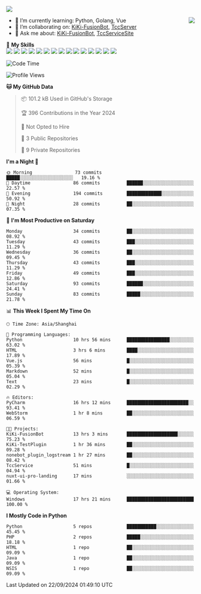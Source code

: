 [![](https://readme-typing-svg.herokuapp.com?size=25&duration=2500&color=8C43EA&vCenter=true&width=200&height=40&lines=Hi+there+%F0%9F%91%8B%F0%9F%8F%BB;I'm+KiKi-XC)](https://git.io/typing-svg)

<a href="#">
  <img align="right" src="https://github-readme-stats.vercel.app/api?username=KiKi-XC&count_private=true&show_icons=true&bg_color=15,f2f7fd,E0EAFC" />
</a>

- 🌱 I’m currently learning: Python, Golang, Vue
- 👯 I’m collaborating on: [KiKi-FusionBot](https://github.com/KiKi-XC/KiKi-FusionBot), [TccServer](https://github.com/Tcc-Items)
- 💬 Ask me about: [KiKi-FusionBot](https://github.com/KiKi-XC/KiKi-FusionBot), [TccServiceSite](https://github.com/KiKi-XC/TccServiceSite)

🌟 **My Skills**  
![](https://img.shields.io/badge/-Python-3e74a2?style=flat-square&logo=Python&logoColor=fff)
![](https://img.shields.io/badge/Go-00ADD8?logo=go&logoColor=fff&style=flat-square)
![](https://img.shields.io/badge/C%2B%2B-00599C?logo=cplusplus&logoColor=fff&style=flat-square)
![](https://img.shields.io/badge/-TypeScript-3178C6?style=flat-square&logo=TypeScript&logoColor=fff)
![](https://img.shields.io/badge/-Vue-4fc08d?style=flat-square&logo=Vue.js&logoColor=fff)
![](https://img.shields.io/badge/Node.js-5FA04E?logo=nodedotjs&logoColor=fff&style=flat-square)
![](https://img.shields.io/badge/HTML5-E34F26?logo=html5&logoColor=fff&style=flat-square)
![](https://img.shields.io/badge/CSS3-1572B6?logo=css3&logoColor=fff&style=flat-square)
![](https://img.shields.io/badge/Django-092E20?logo=django&logoColor=fff&style=flat-square)
![](https://img.shields.io/badge/-FastAPI-009688?style=flat-square&logo=FastAPI&logoColor=fff)
![](https://img.shields.io/badge/-Docker-2496ED?style=flat-square&logo=Docker&logoColor=fff)
![](https://img.shields.io/badge/-MongoDB-47A248?style=flat-square&logo=MongoDB&logoColor=fff)
![](https://img.shields.io/badge/MySQL-4479A1?logo=mysql&logoColor=fff&style=flat-square)
![](https://img.shields.io/badge/Wails-DF0000?logo=wails&logoColor=fff&style=flat-square)
![](https://img.shields.io/badge/Unreal%20Engine-0E1128?logo=unrealengine&logoColor=fff&style=flat-square)

<!--START_SECTION:waka-->
![Code Time](http://img.shields.io/badge/Code%20Time-36%20hrs%203%20mins-blue)

![Profile Views](http://img.shields.io/badge/Profile%20Views-10-blue)

**🐱 My GitHub Data** 

> 📦 101.2 kB Used in GitHub's Storage 
 > 
> 🏆 396 Contributions in the Year 2024
 > 
> 🚫 Not Opted to Hire
 > 
> 📜 3 Public Repositories 
 > 
> 🔑 9 Private Repositories 
 > 
**I'm a Night 🦉** 

```text
🌞 Morning                73 commits          █████░░░░░░░░░░░░░░░░░░░░   19.16 % 
🌆 Daytime                86 commits          ██████░░░░░░░░░░░░░░░░░░░   22.57 % 
🌃 Evening                194 commits         █████████████░░░░░░░░░░░░   50.92 % 
🌙 Night                  28 commits          ██░░░░░░░░░░░░░░░░░░░░░░░   07.35 % 
```
📅 **I'm Most Productive on Saturday** 

```text
Monday                   34 commits          ██░░░░░░░░░░░░░░░░░░░░░░░   08.92 % 
Tuesday                  43 commits          ███░░░░░░░░░░░░░░░░░░░░░░   11.29 % 
Wednesday                36 commits          ██░░░░░░░░░░░░░░░░░░░░░░░   09.45 % 
Thursday                 43 commits          ███░░░░░░░░░░░░░░░░░░░░░░   11.29 % 
Friday                   49 commits          ███░░░░░░░░░░░░░░░░░░░░░░   12.86 % 
Saturday                 93 commits          ██████░░░░░░░░░░░░░░░░░░░   24.41 % 
Sunday                   83 commits          █████░░░░░░░░░░░░░░░░░░░░   21.78 % 
```


📊 **This Week I Spent My Time On** 

```text
🕑︎ Time Zone: Asia/Shanghai

💬 Programming Languages: 
Python                   10 hrs 56 mins      ████████████████░░░░░░░░░   63.02 % 
HTML                     3 hrs 6 mins        ████░░░░░░░░░░░░░░░░░░░░░   17.89 % 
Vue.js                   56 mins             █░░░░░░░░░░░░░░░░░░░░░░░░   05.39 % 
Markdown                 52 mins             █░░░░░░░░░░░░░░░░░░░░░░░░   05.04 % 
Text                     23 mins             █░░░░░░░░░░░░░░░░░░░░░░░░   02.29 % 

🔥 Editors: 
PyCharm                  16 hrs 12 mins      ███████████████████████░░   93.41 % 
WebStorm                 1 hr 8 mins         ██░░░░░░░░░░░░░░░░░░░░░░░   06.59 % 

🐱‍💻 Projects: 
KiKi-FusionBot           13 hrs 3 mins       ███████████████████░░░░░░   75.23 % 
KiKi-TestPlugin          1 hr 36 mins        ██░░░░░░░░░░░░░░░░░░░░░░░   09.28 % 
nonebot_plugin_logstream 1 hr 27 mins        ██░░░░░░░░░░░░░░░░░░░░░░░   08.42 % 
TccService               51 mins             █░░░░░░░░░░░░░░░░░░░░░░░░   04.94 % 
nuxt-ui-pro-landing      17 mins             ░░░░░░░░░░░░░░░░░░░░░░░░░   01.66 % 

💻 Operating System: 
Windows                  17 hrs 21 mins      █████████████████████████   100.00 % 
```

**I Mostly Code in Python** 

```text
Python                   5 repos             ███████████░░░░░░░░░░░░░░   45.45 % 
PHP                      2 repos             █████░░░░░░░░░░░░░░░░░░░░   18.18 % 
HTML                     1 repo              ██░░░░░░░░░░░░░░░░░░░░░░░   09.09 % 
Java                     1 repo              ██░░░░░░░░░░░░░░░░░░░░░░░   09.09 % 
NSIS                     1 repo              ██░░░░░░░░░░░░░░░░░░░░░░░   09.09 % 
```




 Last Updated on 22/09/2024 01:49:10 UTC
<!--END_SECTION:waka-->

